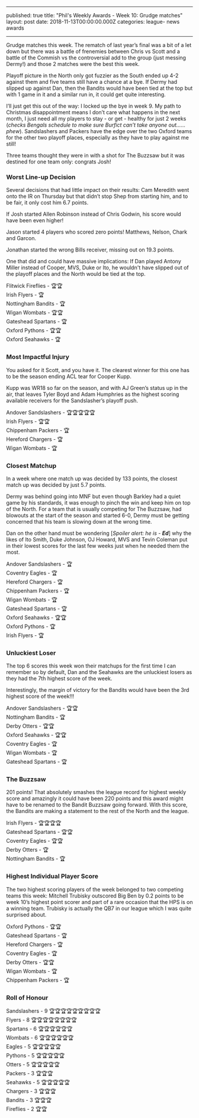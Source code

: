 - - - 
published: true
title: "Phil's Weekly Awards - Week 10: Grudge matches"
layout: post
date: 2018-11-13T00:00:00.000Z
categories: league- news awards
- - - 

Grudge matches this week. The rematch of last year’s final was a bit of a let down but there was a battle of frenemies between Chris vs Scott and a battle of the Commish vs the controversial add to the group (just messing Dermy!) and those 2 matches were the best this week.

Playoff picture in the North only got fuzzier as the South ended up 4-2 against them and five teams still have a chance at a bye. If Dermy had slipped up against Dan, then the Bandits would have been tied at the top but with 1 game in it and a similar run in, it could get quite interesting.

I’ll just get this out of the way: I locked up the bye in week 9. My path to Christmas disappointment means I don’t care what happens in the next month, I just need all my players to stay - or get - healthy for just 2 weeks (*checks Bengals schedule to make sure Burfict can’t take anyone out…… phew*). Sandslashers and Packers have the edge over the two Oxford teams for the other two playoff places, especially as they have to play against me still!

Three teams thought they were in with a shot for The Buzzsaw but it was destined for one team only: congrats Josh!

### Worst Line-up Decision
  
Several decisions that had little impact on their results:
Cam Meredith went onto the IR on Thursday but that didn’t stop Shep from starting him, and to be fair, it only cost him 6.7 points.

If Josh started Allen Robinson instead of Chris Godwin, his score would have been even higher!

Jason started 4 players who scored zero points! Matthews, Nelson, Chark and Garcon.

Jonathan started the wrong Bills receiver, missing out on 19.3 points.

One that did and could have massive implications:
If Dan played Antony Miller instead of Cooper, MVS, Duke or Ito, he wouldn't have slipped out of the playoff places and the North would be tied at the top.

Flitwick Fireflies - 🏆🏆  
Irish Flyers - 🏆  
Nottingham Bandits - 🏆  
Wigan Wombats - 🏆🏆  
Gateshead Spartans - 🏆  
Oxford Pythons - 🏆🏆  
Oxford Seahawks - 🏆  

### Most Impactful Injury 

You asked for it Scott, and you have it. The clearest winner for this one has to be the season ending ACL tear for Cooper Kupp.
 
Kupp was WR18 so far on the season, and with AJ Green’s status up in the air, that leaves Tyler Boyd and Adam Humphries as the highest scoring available receivers for the Sandslasher’s playoff push.

Andover Sandslashers - 🏆🏆🏆🏆🏆  
Irish Flyers - 🏆🏆  
Chippenham Packers - 🏆  
Hereford Chargers - 🏆  
Wigan Wombats - 🏆  

### Closest Matchup 

In a week where one match up was decided by 133 points, the closest match up was decided by just 5.7 points. 

Dermy was behind going into MNF but even though Barkley had a quiet game by his standards, it was enough to pinch the win and keep him on top of the North. For a team that is usually competing for The Buzzsaw, had blowouts at the start of the season and started 6-0, Dermy must be getting concerned that his team is slowing down at the wrong time.

Dan on the other hand must be wondering [*Spoiler alert: he is - **Ed***] why the likes of Ito Smith, Duke Johnson, OJ Howard, MVS and Tevin Coleman put in their lowest scores for the last few weeks just when he needed them the most.

Andover Sandslashers - 🏆  
Coventry Eagles - 🏆  
Hereford Chargers - 🏆  
Chippenham Packers - 🏆  
Wigan Wombats - 🏆  
Gateshead Spartans - 🏆  
Oxford Seahawks - 🏆🏆  
Oxford Pythons - 🏆  
Irish Flyers - 🏆  

### Unluckiest Loser 

The top 6 scores this week won their matchups for the first time I can remember so by default, Dan and the Seahawks are the unluckiest losers as they had the 7th highest score of the week.

Interestingly, the margin of victory for the Bandits would have been the 3rd highest score of the week!!!

Andover Sandslashers - 🏆🏆  
Nottingham Bandits - 🏆  
Derby Otters - 🏆🏆  
Oxford Seahawks - 🏆🏆  
Coventry Eagles - 🏆  
Wigan Wombats - 🏆  
Gateshead Spartans - 🏆  

### The Buzzsaw

201 points! That absolutely smashes the league record for highest weekly score and amazingly it could have been 220 points and this award might have to be renamed to the Bandit Buzzsaw going forward. With this score, the Bandits are making a statement to the rest of the North and the league.

Irish Flyers - 🏆🏆🏆🏆  
Gateshead Spartans - 🏆🏆  
Coventry Eagles - 🏆🏆  
Derby Otters - 🏆  
Nottingham Bandits - 🏆  

### Highest Individual Player Score

The two highest scoring players of the week belonged to two competing teams this week: Mitchell Trubisky outscored Big Ben by 0.2 points to be week 10’s highest point scorer and part of a rare occasion that the HPS is on a winning team. Trubisky is actually the QB7 in our league which I was quite surprised about.

Oxford Pythons - 🏆🏆  
Gateshead Spartans - 🏆  
Hereford Chargers - 🏆  
Coventry Eagles - 🏆  
Derby Otters - 🏆🏆  
Wigan Wombats - 🏆  
Chippenham Packers - 🏆  

### Roll of Honour

Sandslashers - 9 🏆🏆🏆🏆🏆🏆🏆🏆🏆   
Flyers - 8 🏆🏆🏆🏆🏆🏆🏆🏆  
Spartans - 6 🏆🏆🏆🏆🏆🏆   
Wombats - 6 🏆🏆🏆🏆🏆🏆     
Eagles - 5 🏆🏆🏆🏆🏆     
Pythons - 5 🏆🏆🏆🏆🏆   
Otters - 5 🏆🏆🏆🏆🏆   
Packers - 3 🏆🏆🏆   
Seahawks - 5 🏆🏆🏆🏆🏆   
Chargers - 3 🏆🏆🏆   
Bandits - 3 🏆🏆🏆   
Fireflies - 2 🏆🏆  

